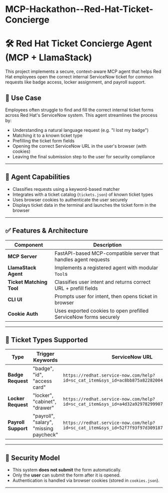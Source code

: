 # MCP-Hackathon--Red-Hat-Ticket-Concierge
# 🛠️ Red Hat Ticket Concierge Agent (MCP + LlamaStack)

This project implements a secure, context-aware MCP agent that helps Red Hat employees open the correct internal ServiceNow ticket for common requests like badge access, locker assignment, and payroll support.

## 🚀 Use Case

Employees often struggle to find and fill the correct internal ticket forms across Red Hat's ServiceNow system. This agent streamlines the process by:
- Understanding a natural language request (e.g. "I lost my badge")
- Matching it to a known ticket type
- Prefilling the ticket form fields
- Opening the correct ServiceNow URL in the user's browser (with cookies)
- Leaving the final submission step to the user for security compliance

---

## 🧠 Agent Capabilities

- Classifies requests using a keyword-based matcher
- Integrates with a ticket catalog (`tickets.json`) of known ticket types
- Uses browser cookies to authenticate the user securely
- Displays ticket data in the terminal and launches the ticket form in the browser

---

## ✅ Features & Architecture

| Component              | Description                                                              |
|------------------------|--------------------------------------------------------------------------|
| **MCP Server**         | FastAPI-based MCP-compatible server that handles agent requests          |
| **LlamaStack Agent**   | Implements a registered agent with modular `Tool`s                       |
| **Ticket Matching Tool**| Classifies user intent and returns correct URL + prefill fields          |
| **CLI UI**             | Prompts user for intent, then opens ticket in browser                    |
| **Cookie Auth**        | Uses exported cookies to open prefilled ServiceNow forms securely        |

---

## 🧩 Ticket Types Supported

| Type              | Trigger Keywords                            | ServiceNow URL                                                                 |
|-------------------|---------------------------------------------|--------------------------------------------------------------------------------|
| **Badge Request** | "badge", "id", "access card"                | `https://redhat.service-now.com/help?id=sc_cat_item&sys_id=ac8bb875a82282004c7185ae62325874` |
| **Locker Request**| "locker", "cabinet", "drawer"               | `https://redhat.service-now.com/help?id=sc_cat_item&sys_id=a4d32a92978299907d14f0f3a253af04` |
| **Payroll Support**| "payroll", "salary", "missing paycheck"     | `https://redhat.service-now.com/help?id=sc_cat_item&sys_id=52f7f93f97d309187d14f0f3a253aff5` |

---

## 🔐 Security Model

- This system **does not submit** the form automatically.
- Only the **user** can submit the form after it is opened.
- Authentication is handled via browser cookies (stored in `cookies.json`).

---
